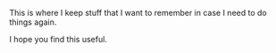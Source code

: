 This is where I keep stuff that I want to remember in case I need to do things again.

I hope you find this useful.